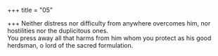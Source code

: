 +++
title = "05"

+++
Neither distress nor difficulty from anywhere overcomes him, nor  hostilities nor the duplicitous ones.  
You press away all that harms from him whom you protect as his good  herdsman, o lord of the sacred formulation.  